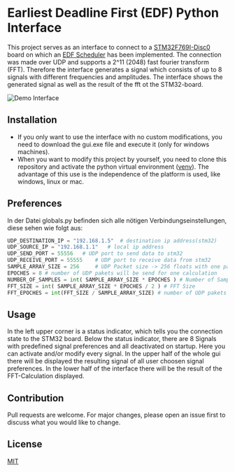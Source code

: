 # Earliest Deadline First (EDF) Python Interface

This project serves as an interface to connect to a [STM32F769I-Disc0](https://www.st.com/en/evaluation-tools/32f769idiscovery.html) board on which an [EDF Scheduler](https://gitlab.fa-wi.de/punicawaikiki/edf-python-interface) has been implemented.
The connection was made over UDP and supports a 2^11 (2048) fast fourier transform (FFT). Therefore the interface generates a signal which consists of up to 8 signals with different frequencies and amplitudes. The interface shows the generated signal as well as the result of the fft ot the STM32-board.

![Demo Interface](http://gitlab.fa-wi.de/punicawaikiki/edf-python-interface/-/raw/master/pictures/demo.png)


## Installation

* If you only want to use the interface with no custom modifications, you need to download the gui.exe file and execute it (only for windows machines).
* When you want to modify this project by yourself, you need to clone this repository and activate the python virtual environment ([venv](https://docs.python.org/3/library/venv.html)). The advantage of this use is the independence of the platform is used, like windows, linux or mac.
## Preferences

In der Datei globals.py befinden sich alle nötigen Verbindungseinstellungen, diese sehen wie folgt aus:

```python
UDP_DESTINATION_IP = "192.168.1.5"  # destination ip address(stm32)
UDP_SOURCE_IP = "192.168.1.1"   # local ip address
UDP_SEND_PORT = 55556   # UDP port to send data to stm32
UDP_RECEIVE_PORT = 55555    # UDP port to receive data from stm32
SAMPLE_ARRAY_SIZE = 256     # UDP Packet size -> 256 floats with one paket will be send
EPOCHES = 8 # number of UDP pakets will be send for one calculation
NUMBER_OF_SAMPLES = int( SAMPLE_ARRAY_SIZE * EPOCHES ) # Number of Samples
FFT_SIZE = int( SAMPLE_ARRAY_SIZE * EPOCHES / 2 ) # FFT Size
FFT_EPOCHES = int(FFT_SIZE / SAMPLE_ARRAY_SIZE) # number of UDP pakets will be send back to host
```

## Usage

In the left upper corner is a status indicator, which tells you the connection state to the STM32 board.
Below the status indicator, there are 8 Signals with predefined signal preferences and all deactivated on startup. Here you can activate and/or modify every signal.
In the upper half of the whole gui there will be displayed the resulting signal of all user choosen signal preferences.
In the lower half of the interface there will be the result of the FFT-Calculation displayed.

## Contribution
Pull requests are welcome. For major changes, please open an issue first to discuss what you would like to change.

## License
[MIT](https://choosealicense.com/licenses/mit/)

